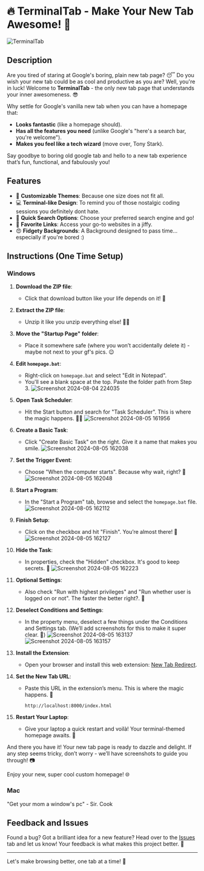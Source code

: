 # 🔥 TerminalTab - Make Your New Tab Awesome! 🚀

![TerminalTab](https://github.com/user-attachments/assets/5d5ffed3-47d4-4f4f-84d4-8c049a5d52b6)

## Description

Are you tired of staring at Google's boring, plain new tab page? 😴 Do you wish your new tab could be as cool and productive as you are? Well, you're in luck! Welcome to **TerminalTab** - the only new tab page that understands your inner awesomeness. 😎

Why settle for Google's vanilla new tab when you can have a homepage that:
- **Looks fantastic** (like a homepage should).
- **Has all the features you need** (unlike Google's "here's a search bar, you're welcome").
- **Makes you feel like a tech wizard** (move over, Tony Stark).

Say goodbye to boring old google tab and hello to a new tab experience that’s fun, functional, and fabulously you!

## Features

- 🎨 **Customizable Themes**: Because one size does not fit all.
- 💻 **Terminal-like Design**: To remind you of those nostalgic coding sessions you definitely dont hate.
- 🔎 **Quick Search Options**: Choose your preferred search engine and go!
- 🌟 **Favorite Links**: Access your go-to websites in a jiffy.
- 😍 **Fidgety Backgrounds**: A Background designed to pass time... especially if you're bored :)

## Instructions (One Time Setup)

### Windows

1. **Download the ZIP file**:
   - Click that download button like your life depends on it! 💪

2. **Extract the ZIP file**:
   - Unzip it like you unzip everything else! 🏴‍☠️

3. **Move the "Startup Page" folder**:
   - Place it somewhere safe (where you won’t accidentally delete it) - maybe not next to your gf's pics. 😉

4. **Edit `homepage.bat`**:
   - Right-click on `homepage.bat` and select "Edit in Notepad".
   - You'll see a blank space at the top. Paste the folder path from Step 3.
   ![Screenshot 2024-08-04 224035](https://github.com/user-attachments/assets/b9cd1c5e-36bf-42c5-8d97-4cd24628b659)

5. **Open Task Scheduler**:
   - Hit the Start button and search for "Task Scheduler". This is where the magic happens. 🧙‍♂️
   ![Screenshot 2024-08-05 161956](https://github.com/user-attachments/assets/2f8fb824-762d-4bde-8eaa-f0875b17dec7)

6. **Create a Basic Task**:
   - Click "Create Basic Task" on the right. Give it a name that makes you smile.
   ![Screenshot 2024-08-05 162038](https://github.com/user-attachments/assets/13307e05-dadd-4c56-8811-214744347bc4)

7. **Set the Trigger Event**:
   - Choose "When the computer starts". Because why wait, right? 🌅
   ![Screenshot 2024-08-05 162048](https://github.com/user-attachments/assets/f3aad8f5-332b-4fec-b2e8-605c1c182aab)

8. **Start a Program**:
   - In the "Start a Program" tab, browse and select the `homepage.bat` file.
   ![Screenshot 2024-08-05 162112](https://github.com/user-attachments/assets/3f649b60-b9da-449e-bcb4-86e810c00d6f)

9. **Finish Setup**:
   - Click on the checkbox and hit "Finish". You’re almost there! 🏁
   ![Screenshot 2024-08-05 162127](https://github.com/user-attachments/assets/cf8dbd9f-61a5-46e5-9099-3c98652bdfe8)

10. **Hide the Task**:
    - In properties, check the "Hidden" checkbox. It's good to keep secrets. 🤫
    ![Screenshot 2024-08-05 162223](https://github.com/user-attachments/assets/59d15d51-a2a7-405d-82dc-5c2dc1b91e65)

11. **Optional Settings**:
    - Also check "Run with highest privileges" and "Run whether user is logged on or not". The faster the better right?. 🚅

12. **Deselect Conditions and Settings**:
    - In the property menu, deselect a few things under the Conditions and Settings tab. (We’ll add screenshots for this to make it super clear. 📸)
    ![Screenshot 2024-08-05 163137](https://github.com/user-attachments/assets/7e7257c0-0f45-47a3-9f47-37f19c9a164e)
    ![Screenshot 2024-08-05 163157](https://github.com/user-attachments/assets/3e65965a-e9a6-493c-b571-25ede68db49b)

13. **Install the Extension**:
    - Open your browser and install this web extension: [New Tab Redirect](https://chromewebstore.google.com/detail/new-tab-redirect/icpgjfneehieebagbmdbhnlpiopdcmna).

14. **Set the New Tab URL**:
    - Paste this URL in the extension’s menu. This is where the magic happens. 🌟
       ```
       http://localhost:8000/index.html
       ```

15. **Restart Your Laptop**:
    - Give your laptop a quick restart and voilà! Your terminal-themed homepage awaits. 🚀

And there you have it! Your new tab page is ready to dazzle and delight. If any step seems tricky, don’t worry - we’ll have screenshots to guide you through! 📷

Enjoy your new, super cool custom homepage! 🌐


### Mac

"Get your mom a window's pc" - Sir. Cook

## Feedback and Issues

Found a bug? Got a brilliant idea for a new feature? Head over to the [Issues](https://github.com/mcspidey95/TerminalTab/issues) tab and let us know! Your feedback is what makes this project better. 💪

---

Let's make browsing better, one tab at a time! 🌟

